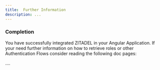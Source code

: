 ```yaml
---
title:  Further Information
description: ...
---
```


### Completion

You have successfully integrated ZITADEL in your Angular Application. If your need further information on how to retrieve roles or other Authentication Flows consider reading the following doc pages:

....